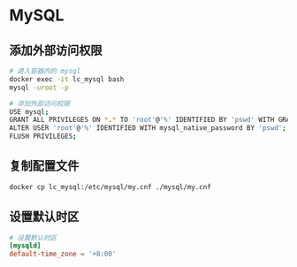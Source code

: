 # MySQL

## 添加外部访问权限

```bash
# 进入容器内的 mysql
docker exec -it lc_mysql bash
mysql -uroot -p

# 添加外部访问权限
USE mysql;
GRANT ALL PRIVILEGES ON *.* TO 'root'@'%' IDENTIFIED BY 'pswd' WITH GRANT OPTION;
ALTER USER 'root'@'%' IDENTIFIED WITH mysql_native_password BY 'pswd';
FLUSH PRIVILEGES;
```

## 复制配置文件

```bash
docker cp lc_mysql:/etc/mysql/my.cnf ./mysql/my.cnf
```

## 设置默认时区

```conf
# 设置默认时区
[mysqld]
default-time_zone = '+8:00'
```
